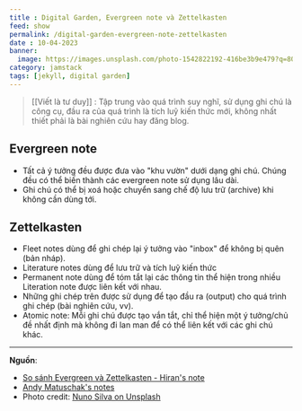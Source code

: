 ```yaml
---
title : Digital Garden, Evergreen note và Zettelkasten
feed: show
permalink: /digital-garden-evergreen-note-zettelkasten
date : 10-04-2023
banner:
  image: https://images.unsplash.com/photo-1542822192-416be3b9e479?q=80&w=2070&auto=format&fit=crop&ixlib=rb-4.0.3&ixid=M3wxMjA3fDB8MHxwaG90by1wYWdlfHx8fGVufDB8fHx8fA%3D%3D
category: jamstack
tags: [jekyll, digital garden]
---
```


>[[Viết là tư duy]] : Tập trung vào quá trình suy nghĩ, sử dụng ghi chú là công cụ, đầu ra của quá trình là tích luỹ kiến thức mới, không nhất thiết phải là bài nghiên cứu hay đăng blog.

## Evergreen note

- Tất cả ý tưởng đều được đưa vào "khu vườn" dưới dạng ghi chú. Chúng đều có thể biến thành các evergreen note sử dụng lâu dài.
- Ghi chú có thể bị xoá hoặc chuyển sang chế độ lưu trữ (archive) khi không cần dùng tới.

## Zettelkasten

- Fleet notes dùng để ghi chép lại ý tưởng vào "inbox" để không bị quên (bản nháp).
- Literature notes dùng để lưu trữ và tích luỹ kiến thức
- Permanent note dùng để tóm tắt lại các thông tin thể hiện trong nhiều Literation note được liên kết với nhau.
- Những ghi chép trên được sử dụng để tạo đầu ra (output) cho quá trình ghi chép (bài nghiên cứu, vv).
- Atomic note: Mỗi ghi chú được tạo vắn tắt, chỉ thể hiện một ý tưởng/chủ đề nhất định mà không đi lan man để có thể liên kết với các ghi chú khác.

---

**Nguồn**:
- [So sánh Evergreen và Zettelkasten - Hiran's note](https://hiran.in/note/Difference-between-Evergreen-and-Zettel)
- [Andy Matuschak's notes](https://notes.andymatuschak.org/My_morning_writing_practice?stackedNotes=z4SDCZQeRo4xFEQ8H4qrSqd68ucpgE6LU155C)
- Photo credit: [Nuno Silva on Unsplash](https://unsplash.com/photos/brown-wooden-drawer-chest-wmYP3jGL5wo)
